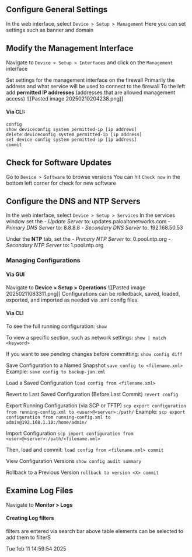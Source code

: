 ## Configure General Settings
In the web interface, select `Device > Setup > Management`
Here you can set settings such as banner and domain

## Modify the Management Interface
Navigate to `Device > Setup > Interfaces` and click on the `Management` interface

Set settings for the management interface on the firewall
Primarily the address and what service will be used to connect to the firewall
To the left add **permitted IP addresses** (addresses that are allowed management access)
![[Pasted image 20250210204238.png]]
#### Via CLI:
``` palo CLI
config
show deviceconfig system permitted-ip [ip addrews]
delete deviceconfig system permitted-ip [ip address]
set device config system permitted-ip [ip address]
commit
```

## Check for Software Updates
Go to `Device > Software` to browse versions
You can hit `Check now` in the bottom left corner for check for new software

## Configure the DNS and NTP Servers
In the web interface, select `Device > Setup > Services`
In the services window set the 
	- *Update Server* to: updates.paloaltonetworks.com
	- *Primary DNS Server* to: 8.8.8.8
	- *Secondary DNS Server* to: 192.168.50.53

Under the **NTP** tab, set the
	- *Primary NTP Server* to: 0.pool.ntp.org
	- *Secondary NTP Server* to: 1.pool.ntp.org


### Managing Configurations
#### Via GUI
Navigate to **Device > Setup > Operations**
![[Pasted image 20250211083311.png]]
Configurations can be rolledback, saved, loaded, exported, and imported as needed via .xml conifg files.

#### Via CLI

To see the full running configuration:
`show`

To view a specific section, such as network settings:
`show | match <keyword>`

If you want to see pending changes before committing:
`show config diff`

Save Configuration to a Named Snapshot
`save config to <filename.xml>`
	Example:
	`save config to backup-jan.xml`

Load a Saved Configuration
`load config from <filename.xml>`

Revert to Last Saved Configuration (Before Last Commit)
`revert config`

Export Running Configuration (via SCP or TFTP)
`scp export configuration from running-config.xml to <user>@<server>:/path/`
	Example:
	`scp export configuration from running-config.xml to admin@192.168.1.10:/home/admin/`

Import Configuration
`scp import configuration from <user>@<server>:/path/<filename.xml>`

Then, load and commit:
`load config from <filename.xml> commit`

View Configuration Versions
`show config audit summary`

Rollback to a Previous Version
`rollback to version <X> commit`


## Examine Log Files
Navigate to **Monitor > Logs**

#### Creating Log filters
filters are entered via search bar above table
elements can be selected to add them to filterS



Tue feb 11 14:59:54 2025